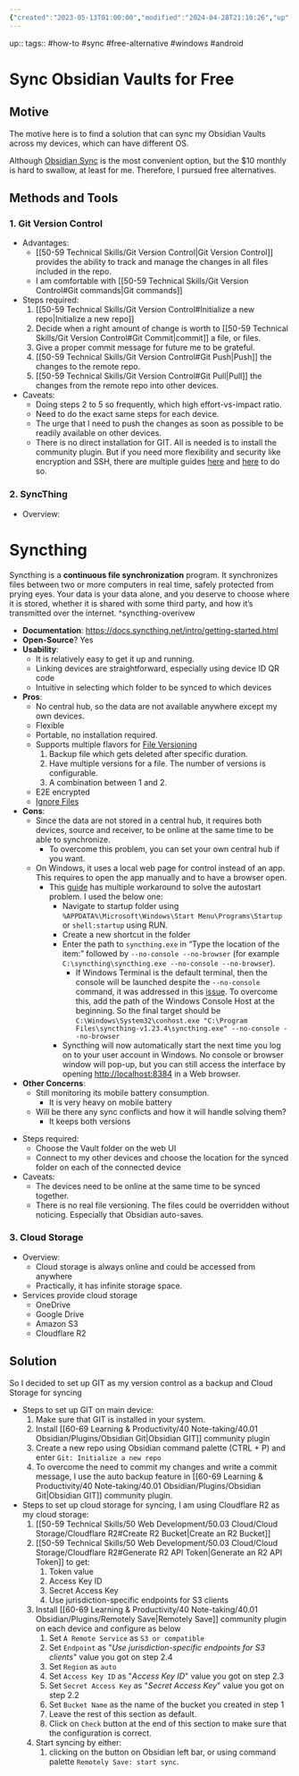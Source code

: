 ```yaml
---
{"created":"2023-05-13T01:00:00","modified":"2024-04-28T21:10:26","up":null,"tags":null,"completed":null,"title":"Sync Obsidian Vaults for Free","dg-publish":true,"permalink":"/60-69-learning-and-productivity/40-note-taking/40-01-obsidian/guides/sync-obsidian-vaults-for-free/","dgPassFrontmatter":true,"updated":"2024-04-28T21:10:26"}
---
```



up:: 
tags:: #how-to #sync #free-alternative #windows #android


# Sync Obsidian Vaults for Free

## Motive

The motive here is to find a solution that can sync my Obsidian Vaults across my devices, which can have different OS.

Although [Obsidian Sync](https://obsidian.md/sync) is the most convenient option, but the $10 monthly is hard to swallow, at least for me. Therefore, I pursued free alternatives.

## Methods and Tools

### 1. Git Version Control

- Advantages:
	- [[50-59 Technical Skills/Git Version Control\|Git Version Control]] provides the ability to track and manage the changes in all files included in the repo. 
	- I am comfortable with [[50-59 Technical Skills/Git Version Control#Git commands\|Git commands]]
- Steps required:
	1. [[50-59 Technical Skills/Git Version Control#Initialize a new repo\|Initialize a new repo]]
	2. Decide when a right amount of change is worth to [[50-59 Technical Skills/Git Version Control#Git Commit\|commit]] a file, or files.
	3. Give a proper commit message for future me to be grateful.
	4. [[50-59 Technical Skills/Git Version Control#Git Push\|Push]] the changes to the remote repo.
	5. [[50-59 Technical Skills/Git Version Control#Git Pull\|Pull]] the changes from the remote repo into other devices.
- Caveats:
	- Doing steps 2 to 5 so frequently, which high effort-vs-impact ratio.
	- Need to do the exact same steps for each device.
	- The urge that I need to push the changes as soon as possible to be readily available on other devices.
	- There is no direct installation for GIT. All is needed is to install the community plugin. But if you need more flexibility and security like encryption and SSH, there are multiple guides [here](https://renerocks.ai/blog/obsidian-encrypted-github-android/#why-not-use-boxcryptor--cryptomator-and-dropbox) and [here](https://www.reddit.com/r/ObsidianMD/comments/110om69/guide_obsidian_git_sync_on_app_opening_android/) to do so.

### 2. SyncThing

- Overview: 
	
<div class="transclusion internal-embed is-loaded"><div class="markdown-embed">



# Syncthing

Syncthing is a **continuous file synchronization** program. It synchronizes files between two or more computers in real time, safely protected from prying eyes. Your data is your data alone, and you deserve to choose where it is stored, whether it is shared with some third party, and how it’s transmitted over the internet. ^syncthing-overivew

- **Documentation**: https://docs.syncthing.net/intro/getting-started.html
- **Open-Source**? Yes
- **Usability**:
	- It is relatively easy to get it up and running.
	- Linking devices are straightforward, especially using device ID QR code
	- Intuitive in selecting which folder to be synced to which devices
- **Pros**:
	- No central hub, so the data are not available anywhere except my own devices.
	- Flexible
	- Portable, no installation required.
	- Supports multiple flavors for [File Versioning](https://docs.syncthing.net/users/versioning.html)
		1. Backup file which gets deleted after specific duration.
		2. Have multiple versions for a file. The number of versions is configurable.
		3. A combination between 1 and 2.
	- E2E encrypted
	- [Ignore Files](https://docs.syncthing.net/users/ignoring.html)
- **Cons**:
	- Since the data are not stored in a central hub, it requires both devices, source and receiver, to be online at the same time to be able to synchronize.
		- To overcome this problem, you can set your own central hub if you want.
	- On Windows, it uses a local web page for control instead of an app. This requires to open the app manually and to have a browser open.
		- This [guide](https://docs.syncthing.net/users/autostart.html#autostart-windows-startup) has multiple workaround to solve the autostart problem. I used the below one:
			- Navigate to startup folder using `%APPDATA%\Microsoft\Windows\Start Menu\Programs\Startup` or `shell:startup` using RUN.
			- Create a new shortcut in the folder
			- Enter the path to `syncthing.exe` in “Type the location of the item:” followed by `--no-console --no-browser` (for example `C:\syncthing\syncthing.exe --no-console --no-browser`). 
				- If Windows Terminal is the default terminal, then the console will be launched despite the `--no-console` command, it was addressed in this [issue](https://github.com/syncthing/syncthing/issues/8046). To overcome this, add the path of the Windows Console Host at the beginning. So the final target should be `C:\Windows\System32\conhost.exe "C:\Program Files\syncthing-v1.23.4\syncthing.exe" --no-console --no-browser`
			- Syncthing will now automatically start the next time you log on to your user account in Windows. No console or browser window will pop-up, but you can still access the interface by opening [http://localhost:8384](http://localhost:8384) in a Web browser.
- **Other Concerns**:
	- Still monitoring its mobile battery consumption.
		- It is very heavy on mobile battery
	- Will be there any sync conflicts and how it will handle solving them?
		- It keeps both versions

</div></div>

- Steps required:
	- Choose the Vault folder on the web UI
	- Connect to my other devices and choose the location for the synced folder on each of the connected device
- Caveats:
	- The devices need to be online at the same time to be synced together.
	- There is no real file versioning. The files could be overridden without noticing. Especially that Obsidian auto-saves.

### 3. Cloud Storage

- Overview:
	- Cloud storage is always online and could be accessed from anywhere
	- Practically, it has infinite storage space.
- Services provide cloud storage
	- OneDrive
	- Google Drive
	- Amazon S3
	- Cloudflare R2

## Solution

So I decided to set up GIT as my version control as a backup and Cloud Storage for syncing
- Steps to set up GIT on main device:
	1. Make sure that GIT is installed in your system.
	2. Install [[60-69 Learning & Productivity/40 Note-taking/40.01 Obsidian/Plugins/Obsidian Git\|Obsidian GIT]] community plugin
	3. Create a new repo using Obsidian command palette (CTRL + P) and enter `Git: Initialize a new repo`
	4. To overcome the need to commit my changes and write a commit message, I use the auto backup feature in [[60-69 Learning & Productivity/40 Note-taking/40.01 Obsidian/Plugins/Obsidian Git\|Obsidian GIT]] community plugin.
- Steps to set up cloud storage for syncing, I am using Cloudflare R2 as my cloud storage:
	1. [[50-59 Technical Skills/50 Web Development/50.03 Cloud/Cloud Storage/Cloudflare R2#Create R2 Bucket\|Create an R2 Bucket]]
	2. [[50-59 Technical Skills/50 Web Development/50.03 Cloud/Cloud Storage/Cloudflare R2#Generate R2 API Token\|Generate an R2 API Token]] to get:
		1. Token value
		2. Access Key ID
		3. Secret Access Key
		4. Use jurisdiction-specific endpoints for S3 clients
	3. Install [[60-69 Learning & Productivity/40 Note-taking/40.01 Obsidian/Plugins/Remotely Save\|Remotely Save]] community plugin on each device and configure as below
		1. Set `A Remote Service` as `S3 or compatible`
		2. Set `Endpoint` as "*Use jurisdiction-specific endpoints for S3 clients*" value you got on step 2.4
		3. Set `Region` as `auto`
		4. Set `Access Key ID` as "*Access Key ID*" value you got on step 2.3
		5. Set `Secret Access Key` as "*Secret Access Key*" value you got on step 2.2
		6. Set `Bucket Name` as the name of the bucket you created in step 1
		7. Leave the rest of this section as default.
		8. Click on `Check` button at the end of this section to make sure that the configuration is correct.
	4. Start syncing by either:
		1. clicking on the button on Obsidian left bar, or using command palette `Remotely Save: start sync`.